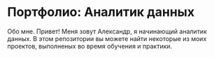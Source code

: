 # Портфолио: Аналитик данных
Обо мне.
Привет! Меня зовут Александр, я начинающий аналитик данных. В этом репозитории вы можете найти некоторые из моих проектов, выполненых во время обучения и практики.
